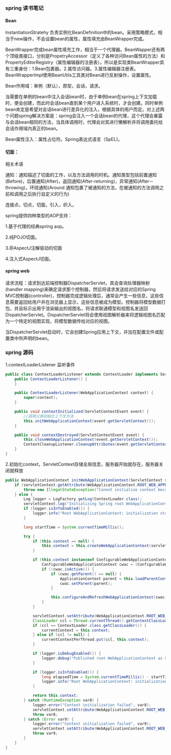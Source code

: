 ### spring 读书笔记

#### Bean

InstantiationStratehy 负责实例化BeanDefinition中的bean。采用策略模式，相当于new操作，不会设置bean的属性，属性填充由BeanWrapper完成。

BeanWrapper完成bean属性填充工作，相当于一个代理器。BeanWapper还有两个顶级类接口，分别是PropetryAccessor（定义了各种访问Bean属性的方法）和PropertyEditorRegistry（属性编辑器的注册表）。所以是实现类BeanWrapper具有三重身份：1.Bean包裹器。2.属性访问器。3.属性编辑器注册表。BeanWrapperImpl使用BeanUtils工具类对Bean进行反射操作，设置属性。

Bean作用域：单例（默认），原型，会话，请求。

当需要在单例的bean中注入会话bean时，由于单例bean在spring上下文加载时，便会创建，而此时会话bean直到某个用户进入系统时，才会创建。同时单例bean肯定是希望对会话bean进行差异化的注入，根据具体的用户而定。对上述两个问题spring解决方案是：spring会注入一个会话bean的代理，这个代理会暴露与会话bean相同的方法，当具体调用时，代理会对其进行懒解析并将调用委托给会话作用域内真正的bean。

Bean属性注入：属性占位符。Spring表达式语言（SpEL)。



#### 切面：

相关术语

通知：通知描述了切面的工作，以及方法调用的时机。通知类型包括前置通知(Before)，后置通知(After)，返回通知(After-returning)，异常通知(After－throwing)，环绕通知(Around 通知包裹了被通知的方法，在被通知的方法调用之前和调用之后执行自定义的行为)

连接点，切点，切面，引入，织入。

spring提供四种类型的AOP支持：

1.基于代理的经典spring aop。

2.纯POJO切面。

3.@AspectJ注解驱动的切面

4.注入式AspectJ切面。

#### spring web

请求流程：请求到达前端控制器DispatcherServlet，其会查询处理器映射(handler mapping)来确定请求那个控制器，然后将请求发送给对应的Spring MVC控制器(controller)，控制器完成逻辑处理后，通常会产生一些信息，这些信息需要返回给用户并在浏览器上显示，这些信息被成为模型。控制器将模型数据打包，并且标示出用于渲染输出的视图名，将请求联通模型和视图名发送回DispatcherServlet。DispatcherServlet将会使用视图解析器来将逻辑视图名匹配为一个特定的视图实现，将模型数据传给对应的视图。

当DispatcherServlet启动时，它会创建Spring应用上下文，并加在配置文件或配置类中所声明的bean。

### spring 源码

1.contextLoaderListener 监听事件

```java
public class ContextLoaderListener extends ContextLoader implements ServletContextListener {
    public ContextLoaderListener() {
    }

    public ContextLoaderListener(WebApplicationContext context) {
        super(context);
    }

    public void contextInitialized(ServletContextEvent event) {
        //调用父类初始化上下文方法
        this.initWebApplicationContext(event.getServletContext());
    }

    public void contextDestroyed(ServletContextEvent event) {
        this.closeWebApplicationContext(event.getServletContext());
        ContextCleanupListener.cleanupAttributes(event.getServletContext());
    }
}
```



2.初始化context，ServletContext存储全局信息，服务器开始就存在，服务器关闭就释放

```java
public WebApplicationContext initWebApplicationContext(ServletContext servletContext) {
    if (servletContext.getAttribute(WebApplicationContext.ROOT_WEB_APPLICATION_CONTEXT_ATTRIBUTE) != null) {
        throw new IllegalStateException("Cannot initialize context because there is already a root application context present - check whether you have multiple ContextLoader* definitions in your web.xml!");
    } else {
        Log logger = LogFactory.getLog(ContextLoader.class);
        servletContext.log("Initializing Spring root WebApplicationContext");
        if (logger.isInfoEnabled()) {
            logger.info("Root WebApplicationContext: initialization started");
        }

        long startTime = System.currentTimeMillis();

        try {
            if (this.context == null) {
                this.context = this.createWebApplicationContext(servletContext);
            }

            if (this.context instanceof ConfigurableWebApplicationContext) {
                ConfigurableWebApplicationContext cwac = (ConfigurableWebApplicationContext)this.context;
                if (!cwac.isActive()) {
                    if (cwac.getParent() == null) {
                        ApplicationContext parent = this.loadParentContext(servletContext);
                        cwac.setParent(parent);
                    }

                    this.configureAndRefreshWebApplicationContext(cwac, servletContext);
                }
            }

            servletContext.setAttribute(WebApplicationContext.ROOT_WEB_APPLICATION_CONTEXT_ATTRIBUTE, this.context);
            ClassLoader ccl = Thread.currentThread().getContextClassLoader();
            if (ccl == ContextLoader.class.getClassLoader()) {
                currentContext = this.context;
            } else if (ccl != null) {
                currentContextPerThread.put(ccl, this.context);
            }

            if (logger.isDebugEnabled()) {
                logger.debug("Published root WebApplicationContext as ServletContext attribute with name [" + WebApplicationContext.ROOT_WEB_APPLICATION_CONTEXT_ATTRIBUTE + "]");
            }

            if (logger.isInfoEnabled()) {
                long elapsedTime = System.currentTimeMillis() - startTime;
                logger.info("Root WebApplicationContext: initialization completed in " + elapsedTime + " ms");
            }

            return this.context;
        } catch (RuntimeException var8) {
            logger.error("Context initialization failed", var8);
            servletContext.setAttribute(WebApplicationContext.ROOT_WEB_APPLICATION_CONTEXT_ATTRIBUTE, var8);
            throw var8;
        } catch (Error var9) {
            logger.error("Context initialization failed", var9);
            servletContext.setAttribute(WebApplicationContext.ROOT_WEB_APPLICATION_CONTEXT_ATTRIBUTE, var9);
            throw var9;
        }
    }
}
```

